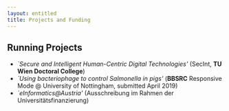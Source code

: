 ```yaml
---
layout: entitled
title: Projects and Funding
---
```


## Running Projects

- *`Secure and Intelligent Human-Centric Digital Technologies'* (SecInt, **TU Wien Doctoral College**)
- *`Using bacteriophage to control Salmonella in pigs'* (**BBSRC** Responsive Mode @ University of Nottingham, submitted April 2019)
- *`eInformatics@Austria'* (Ausschreibung im Rahmen der Universitätsfinanzierung)
